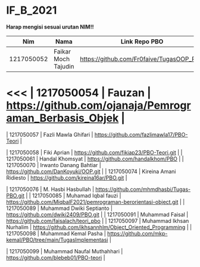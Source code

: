 # IF_B_2021
<b>Harap mengisi sesuai urutan NIM!!</b>

| Nim | Nama | Link Repo PBO |
|-----|------|---------------|
| 1217050052 | Faikar Moch Tajudin | https://github.com/Fr0faive/TugasOOP_Pilar |
<<<
| 1217050054 | Fauzan | https://github.com/ojanaja/Pemrograman_Berbasis_Objek |
==
| 1217050057 | Fazli Mawla Ghifari | https://github.com/fazlimawla17/PBO-Teori |
>
| 1217050058 | Fiki Aprian | https://github.com/fikiap23/PBO-Teori.git |
| 1217050061 | Handal Khomsyat | https://github.com/handalkhom/PBO |
| 1217050070 | Irwanto Danang Bahtiar | https://github.com/DanKoyuki/OOP.git |
| 1217050074 | Kireina Amani Ridiesto | https://github.com/kireina16ar/PBO.git |



| 1217050076 | M. Hasbi Hasbullah | https://github.com/mhmdhasbi/Tugas-PBO.git |
| 1217050085 | Muhamad Iqbal fauzi | https://github.com/MiqbalF2021/pemrograman-berorientasi-object.git |
| 1217050089 | Muhammad Dwiki Septianto | https://github.com/dwiki2409/PBO.git |
| 1217050091 | Muhammad Faisal | https://github.com/faisalach/teori_pbo |
| 1217050097 | Muhammad Ikhsan Nurhalim | https://github.com/ikhsannhlm/Object_Oriented_Programming |
| 1217050098 | Muhammad Kemal Pasha | https://github.com/mkp-kemal/PBO/tree/main/TugasImplementasi |

| 1217050099 | Muhammad Naufal Muthahhari | https://github.com/blebeb01/PBO-teori |








